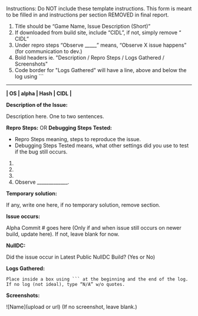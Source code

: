 Instructions: Do NOT include these template instructions. This form is meant to be filled in
and instructions per section REMOVED in final report.

1. Title should be “Game Name, Issue Description (Short)”
2. If downloaded from build site, include “CIDL”, if not, simply remove “ CIDL”
3. Under repro steps “Observe _____” means, “Observe X issue happens” (for communication to
dev.)
4. Bold headers ie. "Description / Repro Steps / Logs Gathered / Screenshots"
5. Code border for "Logs Gathered" will have a line, above and below the log using ```

---

**| OS | alpha | Hash | CIDL |**

**Description of the Issue:**

Description here. One to two sentences.

**Repro Steps:** OR **Debugging Steps Tested:**
* Repro Steps meaning, steps to reproduce the issue.
* Debugging Steps Tested means, what other settings did you use to test if the bug still occurs.

1.
2.
3.
4. Observe _____________.

**Temporary solution:**

If any, write one here, if no temporary solution, remove section.

**Issue occurs:**

Alpha Commit # goes here (Only if and when issue still occurs on newer build, update here). If not, leave blank for now.

**NullDC:** 

Did the issue occur in Latest Public NullDC Build? (Yes or No)

**Logs Gathered:**

```
Place inside a box using ``` at the beginning and the end of the log. 
If no log (not ideal), type “N/A” w/o quotes.
```

**Screenshots:**

![Name](upload or url) (If no screenshot, leave blank.)
